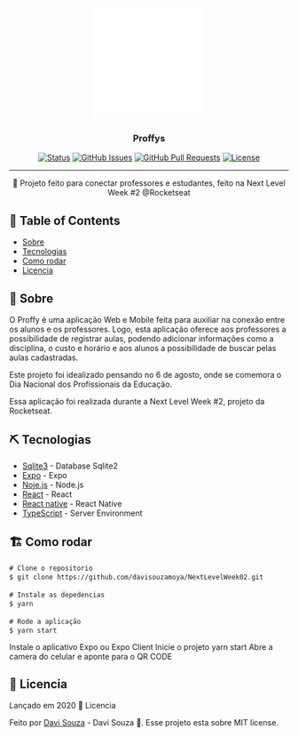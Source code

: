 <p align="center">
  <a href="" rel="noopener">
 <img width=200px height=200px src="https://github.com/davisouzamoya/NextLevelWeek02/blob/master/web/src/assets/images/icons/logo.svg" alt="Project logo"></a>
</p>

<h3 align="center">Proffys</h3>

<div align="center">

[![Status](https://img.shields.io/badge/status-active-success.svg)]()
[![GitHub Issues](https://img.shields.io/github/issues/kylelobo/The-Documentation-Compendium.svg)](https://github.com/kylelobo/The-Documentation-Compendium/issues)
[![GitHub Pull Requests](https://img.shields.io/github/issues-pr/kylelobo/The-Documentation-Compendium.svg)](https://github.com/kylelobo/The-Documentation-Compendium/pulls)
[![License](https://img.shields.io/badge/license-MIT-blue.svg)](/LICENSE)

</div>

---

<p align="center"> 🚀 Projeto feito para conectar professores e estudantes, feito na Next Level Week #2 @Rocketseat
    <br> 
</p>

## 📝 Table of Contents

- [Sobre](#sobre)
- [Tecnologias](#tecnologias)
- [Como rodar](#como_rodar)
- [Licencia](#licencia)

## 🧐 Sobre <a name = "sobre"></a>

O Proffy é uma aplicação Web e Mobile feita para auxiliar na conexão entre os alunos e os professores. Logo, esta aplicação oferece aos professores a possibilidade de registrar aulas, podendo adicionar informações como a disciplina, o custo e horário e aos alunos a possibilidade de buscar pelas aulas cadastradas.

Este projeto foi idealizado pensando no 6 de agosto, onde se comemora o Dia Nacional dos Profissionais da Educação.

Essa aplicação foi realizada durante a Next Level Week #2, projeto da Rocketseat.

## ⛏️ Tecnologias <a name = "tecnologias"></a>

- [Sqlite3](https://github.com/sqlite/sqlite) - Database Sqlite2
- [Expo](https://docs.expo.io/get-started/installation/) - Expo
- [Noje.js](https://nodejs.org/en/) - Node.js
- [React](https://pt-br.reactjs.org/) - React
- [React native](https://reactnative.dev/) - React Native
- [TypeScript](https://www.typescriptlang.org/) - Server Environment

## 🏗 Como rodar <a name = "como_rodar"></a>

```
# Clone o repositorio
$ git clone https://github.com/davisouzamoya/NextLevelWeek02.git

# Instale as depedencias
$ yarn

# Rode a aplicação
$ yarn start
```
Instale o aplicativo Expo ou Expo Client
Inicie o projeto yarn start
Abre a camera do celular e aponte para o QR CODE

## 📕 Licencia <a name = "licencia"></a>

Lançado em 2020 📕 Licencia

Feito por [Davi Souza](https://www.linkedin.com/in/davi-souza-396439145/) - Davi Souza 🚀. Esse projeto esta sobre MIT license.
